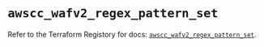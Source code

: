 # `awscc_wafv2_regex_pattern_set`

Refer to the Terraform Registory for docs: [`awscc_wafv2_regex_pattern_set`](https://registry.terraform.io/providers/hashicorp/awscc/0.70.0/docs/resources/wafv2_regex_pattern_set).
